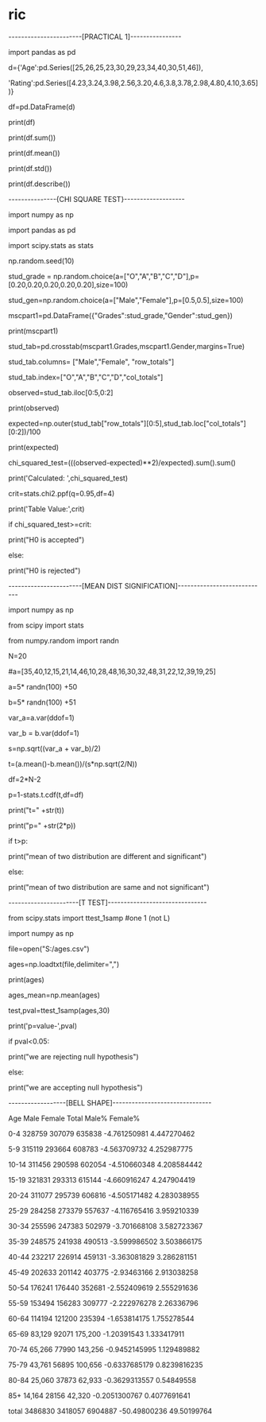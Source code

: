 # ric
-----------------------[PRACTICAL 1]----------------

import pandas as pd

d={'Age':pd.Series([25,26,25,23,30,29,23,34,40,30,51,46]),

'Rating':pd.Series([4.23,3.24,3.98,2.56,3.20,4.6,3.8,3.78,2.98,4.80,4.10,3.65])}

df=pd.DataFrame(d)

print(df)


print(df.sum())

print(df.mean())

print(df.std())

print(df.describe())


---------------{CHI SQUARE TEST}-------------------


import numpy as np

import pandas as pd

import scipy.stats as stats

np.random.seed(10)

stud_grade = np.random.choice(a=["O","A","B","C","D"],p=[0.20,0.20,0.20,0.20,0.20],size=100)



stud_gen=np.random.choice(a=["Male","Female"],p=[0.5,0.5],size=100)



mscpart1=pd.DataFrame({"Grades":stud_grade,"Gender":stud_gen})

print(mscpart1)



stud_tab=pd.crosstab(mscpart1.Grades,mscpart1.Gender,margins=True)



stud_tab.columns= ["Male","Female", "row_totals"]

stud_tab.index=["O","A","B","C","D","col_totals"]



observed=stud_tab.iloc[0:5,0:2]

print(observed)



expected=np.outer(stud_tab["row_totals"][0:5],stud_tab.loc["col_totals"][0:2])/100

print(expected)



chi_squared_test=(((observed-expected)**2)/expected).sum().sum()

print('Calculated: ',chi_squared_test)



crit=stats.chi2.ppf(q=0.95,df=4)



print('Table Value:',crit)

if chi_squared_test>=crit:


print("H0 is accepted")
   

else:

print("H0 is rejected")


-----------------------[MEAN DIST SIGNIFICATION]----------------------------


import numpy as np

from scipy import stats

from numpy.random import randn

N=20

#a=[35,40,12,15,21,14,46,10,28,48,16,30,32,48,31,22,12,39,19,25]



a=5* randn(100) +50

b=5* randn(100) +51



var_a=a.var(ddof=1)

var_b = b.var(ddof=1)


s=np.sqrt((var_a + var_b)/2)

t=(a.mean()-b.mean())/(s*np.sqrt(2/N))

df=2*N-2

p=1-stats.t.cdf(t,df=df)

print("t=" +str(t))

print("p=" +str(2*p))

if t>p:

print("mean of two distribution are different and significant")

else:

print("mean of two distribution are same and not significant")


----------------------[T TEST]-------------------------------


from scipy.stats import ttest_1samp #one 1 (not L) 

import numpy as np

file=open("S:/ages.csv")

ages=np.loadtxt(file,delimiter=",")

print(ages)


ages_mean=np.mean(ages)

test,pval=ttest_1samp(ages,30)

print('p=value-',pval)

if pval<0.05:

print("we are rejecting null hypothesis")

else:

print("we are accepting null hypothesis")

------------------[BELL SHAPE]-------------------------------

Age	Male	Female	Total	Male%	Female%	

0-4	328759	307079	635838	-4.761250981	4.447270462	

5-9	315119	293664	608783	-4.563709732	4.252987775	

10-14	311456	290598	602054	-4.510660348	4.208584442	

15-19	321831	293313	615144	-4.660916247	4.247904419	

20-24	311077	295739	606816	-4.505171482	4.283038955	

25-29	284258	273379	557637	-4.116765416	3.959210339	

30-34	255596	247383	502979	-3.701668108	3.582723367	

35-39	248575	241938	490513	-3.599986502	3.503866175	

40-44	232217	226914	459131	-3.363081829	3.286281151	

45-49	202633	201142	403775	-2.93463166	2.913038258	

50-54	176241	176440	352681	-2.552409619	2.555291636	

55-59	153494	156283	309777	-2.222976278	2.26336796	

60-64	114194	121200	235394	-1.653814175	1.755278544	

65-69	83,129	92071	175,200	-1.20391543	1.333417911	

70-74	65,266	77990	143,256	-0.9452145995	1.129489882	

75-79	43,761	56895	100,656	-0.6337685179	0.8239816235	

80-84	25,060	37873	62,933	-0.3629313557	0.54849558	

85+	14,164	28156	42,320	-0.2051300767	0.4077691641	

total	3486830	3418057	6904887	-50.49800236	49.50199764	








